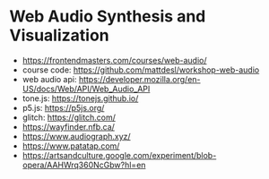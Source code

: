 # Web Audio Synthesis and Visualization

* <https://frontendmasters.com/courses/web-audio/>
* course code: <https://github.com/mattdesl/workshop-web-audio>
* web audio api: <https://developer.mozilla.org/en-US/docs/Web/API/Web_Audio_API>
* tone.js: <https://tonejs.github.io/>
* p5.js: <https://p5js.org/>
* glitch: <https://glitch.com/>
* <https://wayfinder.nfb.ca/>
* <https://www.audiograph.xyz/>
* <https://www.patatap.com/>
* <https://artsandculture.google.com/experiment/blob-opera/AAHWrq360NcGbw?hl=en>